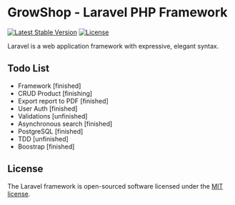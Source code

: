 # GrowShop - Laravel PHP Framework

[![Latest Stable Version](https://poser.pugx.org/laravel/framework/v/stable.svg)](https://packagist.org/packages/laravel/framework)
[![License](https://poser.pugx.org/laravel/framework/license.svg)](https://packagist.org/packages/laravel/framework)

Laravel is a web application framework with expressive, elegant syntax.

## Todo List
- Framework [finished]
- CRUD Product [finishing]
- Export report to PDF [finished]
- User Auth [finished]
- Validations [unfinished]
- Asynchronous search [finished]
- PostgreSQL [finished]
- TDD [unfinished]
- Boostrap [finished]

## License

The Laravel framework is open-sourced software licensed under the [MIT license](http://opensource.org/licenses/MIT).
